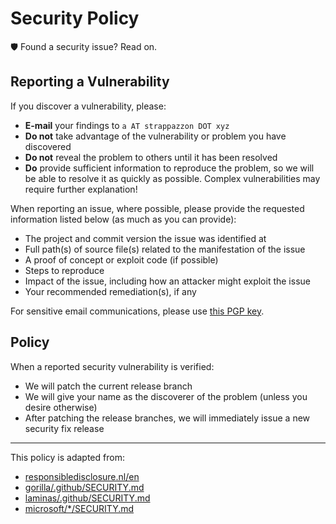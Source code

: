 # Security Policy

:shield: Found a security issue? Read on.

## Reporting a Vulnerability

If you discover a vulnerability, please:

* **E-mail** your findings to `a AT strappazzon DOT xyz`
* **Do not** take advantage of the vulnerability or problem you have discovered
* **Do not** reveal the problem to others until it has been resolved
* **Do** provide sufficient information to reproduce the problem, so we will be able to resolve it as quickly as possible.
  Complex vulnerabilities may require further explanation!

When reporting an issue, where possible, please provide the requested information listed below (as much as you can provide):

* The project and commit version the issue was identified at
* Full path(s) of source file(s) related to the manifestation of the issue
* A proof of concept or exploit code (if possible)
* Steps to reproduce
* Impact of the issue, including how an attacker might exploit the issue
* Your recommended remediation(s), if any

For sensitive email communications, please use [this PGP key](https://www.strappazzon.xyz/files/strappazzon_xyz.asc).

## Policy

When a reported security vulnerability is verified:

* We will patch the current release branch
* We will give your name as the discoverer of the problem (unless you desire otherwise)
* After patching the release branches, we will immediately issue a new security fix release

---

This policy is adapted from:

* [responsibledisclosure.nl/en](https://web.archive.org/web/20210205201736/https://responsibledisclosure.nl/en/)
* [gorilla/.github/SECURITY.md](https://github.com/gorilla/.github/blob/master/SECURITY.md)
* [laminas/.github/SECURITY.md](https://github.com/laminas/.github/blob/master/SECURITY.md)
* [microsoft/\*/SECURITY.md](https://github.com/microsoft/vscode/blob/main/SECURITY.md)
